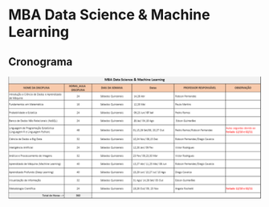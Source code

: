 <h1>MBA Data Science & Machine Learning</h1>

<h2>Cronograma</h2>

<img src="imgs/cronograma-inicial.png"/>